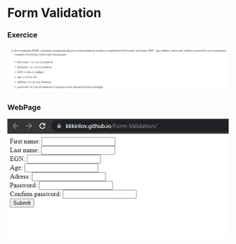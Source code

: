 # Form Validation
### Exercice

![header image](https://github.com/KKKirilov/Form-Validation/blob/master/FormValidationExercise.JPG)

### WebPage

[![1]][2]

[1]: https://github.com/KKKirilov/Form-Validation/blob/master/imagePage.JPG
[2]: https://kkkirilov.github.io/Form-Validation/